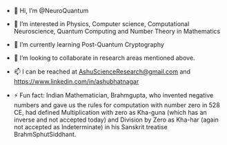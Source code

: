 - 👋 Hi, I’m @NeuroQuantum
- 👀 I’m interested in Physics, Computer science, Computational Neuroscience, Quantum Computing and Number Theory in Mathematics
- 🌱 I’m currently learning Post-Quantum Cryptography
- 💞️ I’m looking to collaborate in research areas mentioned above. 
- 📫 I can be reached at AshuScienceResearch@gmail.com and https://www.linkedin.com/in/ashubhatnagar
  
- ⚡ Fun fact: Indian Mathematician, Brahmgupta, who invented negative numbers and gave us the rules for computation with number zero in 528 CE, had defined Multiplication with zero as Kha-guna (which has an inverse and not accepted today) and Division by Zero as Kha-har (again not accepted as Indeterminate) in his Sanskrit treatise BrahmSphutSiddhant.

<!---
NeuroQuantum/NeuroQuantum is a ✨ special ✨ repository because its `README.md` (this file) appears on your GitHub profile.
You can click the Preview link to take a look at your changes.
--->
